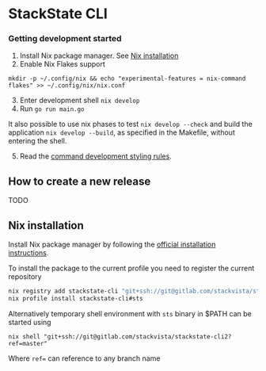 # StackState CLI 

### Getting development started

1. Install Nix package manager. See [Nix installation](#nix-installation)
2. Enable Nix Flakes support
```
mkdir -p ~/.config/nix && echo "experimental-features = nix-command flakes" >> ~/.config/nix/nix.conf
```
3. Enter development shell `nix develop`
4. Run `go run main.go`

It also possible to use nix phases to test `nix develop --check` and build the application `nix develop --build`, as specified in the Makefile, without entering the shell.

5. Read the [command development styling rules](STYLE.md).

## How to create a new release

TODO

## Nix installation

Install Nix package manager by following the [official installation instructions](https://nixos.org/download.html).

To install the package to the current profile you need to register the current repository

```sh
nix registry add stackstate-cli "git+ssh://git@gitlab.com/stackvista/stackstate-cli2"
nix profile install stackstate-cli#sts
```

Alternatively temporary shell environment with `sts` binary in $PATH can be started using

```
nix shell "git+ssh://git@gitlab.com/stackvista/stackstate-cli2?ref=master"
```

Where `ref=` can reference to any branch name
